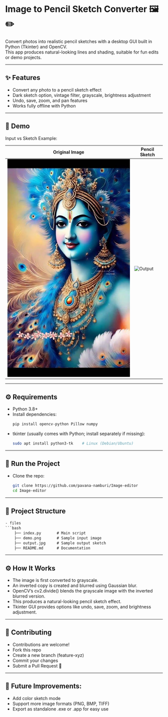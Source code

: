# Image to Pencil Sketch Converter 🖼️✏️

Convert photos into realistic pencil sketches with a desktop GUI built in Python (Tkinter) and OpenCV.  
This app produces natural-looking lines and shading, suitable for fun edits or demo projects.

---

## ✨ Features
- Convert any photo to a pencil sketch effect  
- Dark sketch option, vintage filter, grayscale, brightness adjustment  
- Undo, save, zoom, and pan features  
- Works fully offline with Python  

---

## 📸 Demo
Input vs Sketch Example:  

| Original Image | Pencil Sketch |
|----------------|---------------|
| ![Input](demo.jpg) | ![Output](output.jpg) |

---

## ⚙️ Requirements
- Python 3.8+  
- Install dependencies:
  ```bash
  pip install opencv-python Pillow numpy
- tkinter (usually comes with Python; install separately if missing):
  ```bash
  sudo apt install python3-tk    # Linux (Debian/Ubuntu)

---

## 🚀 Run the Project
- Clone the repo:
    ```bash
    git clone https://github.com/pavana-namburi/Image-editor
    cd Image-editor

---

## 📂 Project Structure
    - files
    ```bash
        ├── index.py       # Main script
        ├── demo.png       # Sample input image
        ├── output.jpg     # Sample output sketch
        ├── README.md      # Documentation 

---

## ⚙️ How It Works
- The image is first converted to grayscale.
- An inverted copy is created and blurred using Gaussian blur.
- OpenCV’s cv2.divide() blends the grayscale image with the inverted blurred version.
- This produces a natural-looking pencil sketch effect.
- Tkinter GUI provides options like undo, save, zoom, and brightness adjustment.

---

## 🤝 Contributing
- Contributions are welcome!
- Fork this repo
- Create a new branch (feature-xyz)
- Commit your changes
- Submit a Pull Request 🚀

---

## 📌 Future Improvements:
- Add color sketch mode
- Support more image formats (PNG, BMP, TIFF)
- Export as standalone .exe or .app for easy use

